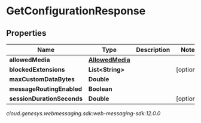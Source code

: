 # GetConfigurationResponse


## Properties

| Name | Type | Description | Notes |
| ------------ | ------------- | ------------- | ------------- |
| **allowedMedia** | [**AllowedMedia**](AllowedMedia) |  |  |
| **blockedExtensions** | **List&lt;String&gt;** |  |  [optional] |
| **maxCustomDataBytes** | **Double** |  |  |
| **messageRoutingEnabled** | **Boolean** |  |  |
| **sessionDurationSeconds** | **Double** |  |  [optional] |




_cloud.genesys.webmessaging.sdk:web-messaging-sdk:12.0.0_

